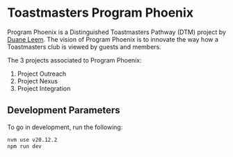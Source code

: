 # Toastmasters Program Phoenix

Program Phoenix is a Distinguished Toastmasters Pathway (DTM) project by [Duane Leem](https://duaneleem.com).  The vision of Program Phoenix is to innovate the way how a Toastmasters club is viewed by guests and members.

The 3 projects associated to Program Phoenix:

1. Project Outreach
2. Project Nexus
3. Project Integration


## Development Parameters

To go in development, run the following:

```sh
nvm use v20.12.2
npm run dev
```
